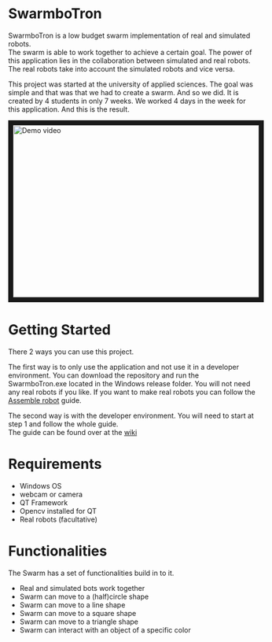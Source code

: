 # SwarmboTron

SwarmboTron is a low budget swarm implementation of real and simulated robots.  
The swarm is able to work together to achieve a certain goal. The power of this application lies in the collaboration between simulated and real robots. The real robots take into account the simulated robots and vice versa.

This project was started at the university of applied sciences. The goal was simple and that was that we had to create a swarm. And so we did. It is created by 4 students in only 7 weeks. We worked 4 days in the week for this application. And this is the result.

<a href="http://www.youtube.com/watch?feature=player_embedded&v=2AMBKfd8Uyc
" target="_blank"><img src="http://img.youtube.com/vi/2AMBKfd8Uyc/0.jpg" 
alt="Demo video" width="500" height="350" border="10" /></a>

Getting Started
======
There 2 ways you can use this project.

The first way is to only use the application and not use it in a developer environment.
You can download the repository and run the SwarmboTron.exe located in the Windows release folder. You will not need any real robots if you like. If you want to make real robots you can follow the [Assemble robot](https://github.com/RemcoMusic/Server-application/wiki/Assemble) guide.

The second way is with the developer environment. You will need to start at step 1 and follow the whole guide.  
The guide can be found over at the [wiki](https://github.com/RemcoMusic/Server-application/wiki)

Requirements
=====

- Windows OS
- webcam or camera
- QT Framework
- Opencv installed for QT
- Real robots (facultative)

Functionalities
======
The Swarm has a set of functionalities build in to it.

- Real and simulated bots work together
- Swarm can move to a (half)circle shape
- Swarm can move to a line shape
- Swarm can move to a square shape
- Swarm can move to a triangle shape
- Swarm can interact with an object of a specific color


